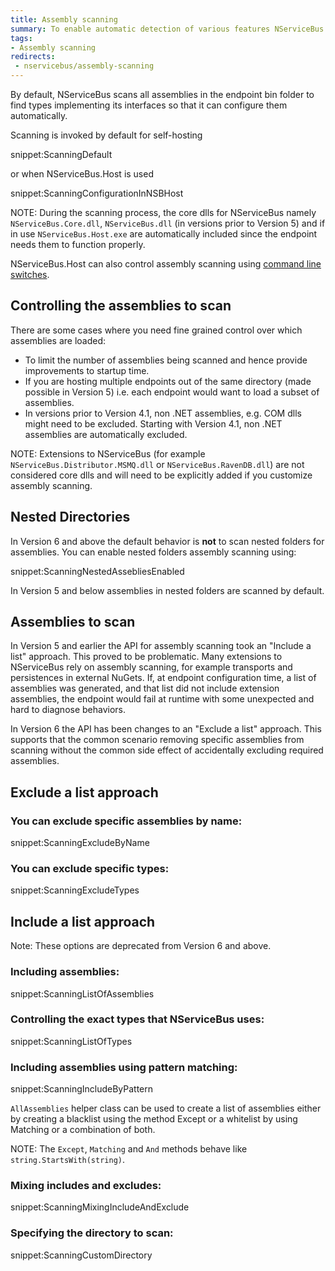 ```yaml
---
title: Assembly scanning
summary: To enable automatic detection of various features NServiceBus scans assemblies for well known types
tags:
- Assembly scanning
redirects:
 - nservicebus/assembly-scanning
---
```


By default, NServiceBus scans all assemblies in the endpoint bin folder to find types implementing its interfaces so that it can configure them automatically.

Scanning is invoked by default for self-hosting

snippet:ScanningDefault

or when NServiceBus.Host is used

snippet:ScanningConfigurationInNSBHost

NOTE: During the scanning process, the core dlls for NServiceBus namely `NServiceBus.Core.dll`, `NServiceBus.dll` (in versions prior to Version 5) and if in use `NServiceBus.Host.exe` are automatically included since the endpoint needs them to function properly.

NServiceBus.Host can also control assembly scanning using [command line switches](nservicebus-host/#controlling-assembly-scanning-using-the-command-line).

## Controlling the assemblies to scan

There are some cases where you need fine grained control over which assemblies are loaded:

- To limit the number of assemblies being scanned and hence provide improvements to startup time.
- If you are hosting multiple endpoints out of the same directory (made possible in Version 5) i.e. each endpoint would want to load a subset of assemblies.
- In versions prior to Version 4.1, non .NET assemblies, e.g. COM dlls might need to be excluded. Starting with Version 4.1, non .NET assemblies are automatically excluded.

NOTE: Extensions to NServiceBus (for example `NServiceBus.Distributor.MSMQ.dll` or `NServiceBus.RavenDB.dll`) are not considered core dlls and will need to be explicitly added if you customize assembly scanning.


## Nested Directories

In Version 6 and above the default behavior is **not** to scan nested folders for assemblies. You can enable nested folders assembly scanning using:

snippet:ScanningNestedAssebliesEnabled

In Version 5 and below assemblies in nested folders are scanned by default.


## Assemblies to scan

In Version 5 and earlier the API for assembly scanning took an "Include a list" approach. This proved to be problematic. Many extensions to NServiceBus rely on assembly scanning, for example transports and persistences in external NuGets. If, at endpoint configuration time, a list of assemblies was generated, and that list did not include extension assemblies, the endpoint would fail at runtime with some unexpected and hard to diagnose behaviors.

In Version 6 the API has been changes to an "Exclude a list" approach. This supports that the common scenario removing specific assemblies from scanning without the common side effect of accidentally excluding required assemblies.


## Exclude a list approach


### You can exclude specific assemblies by name:

snippet:ScanningExcludeByName


### You can exclude specific types:

snippet:ScanningExcludeTypes


## Include a list approach

Note: These options are deprecated from Version 6 and above.


### Including assemblies:

snippet:ScanningListOfAssemblies


### Controlling the exact types that NServiceBus uses:

snippet:ScanningListOfTypes


### Including assemblies using pattern matching:

snippet:ScanningIncludeByPattern

`AllAssemblies` helper class can be used to create a list of assemblies either by creating a blacklist using the method Except or a whitelist by using Matching or a combination of both.

NOTE: The `Except`, `Matching` and `And` methods behave like `string.StartsWith(string)`.


### Mixing includes and excludes:

snippet:ScanningMixingIncludeAndExclude


### Specifying the directory to scan:

snippet:ScanningCustomDirectory